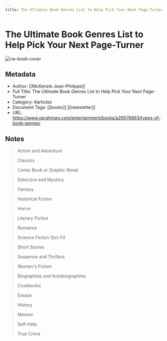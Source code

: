 ```yaml
---
title: The Ultimate Book Genres List to Help Pick Your Next Page-Turner
---
```

# The Ultimate Book Genres List to Help Pick Your Next Page-Turner

![rw-book-cover](https://readwise-assets.s3.amazonaws.com/static/images/article1.be68295a7e40.png)

## Metadata
- Author: [[McKenzie Jean-Philippe]]
- Full Title: The Ultimate Book Genres List to Help Pick Your Next Page-Turner
- Category: #articles
- Document Tags: [[books]] [[newsletter]] 
- URL: https://www.oprahmag.com/entertainment/books/a29576863/types-of-book-genres/

## Notes
> Action and Adventure

> Classics

> Comic Book or Graphic Novel

> Detective and Mystery

> Fantasy

> Historical Fiction

> Horror

> Literary Fiction

> Romance

> Science Fiction (Sci-Fi)

> Short Stories

> Suspense and Thrillers

> Women's Fiction

> Biographies and Autobiographies

> Cookbooks

> Essays

> History

> Memoir

> Self-Help

> True Crime

